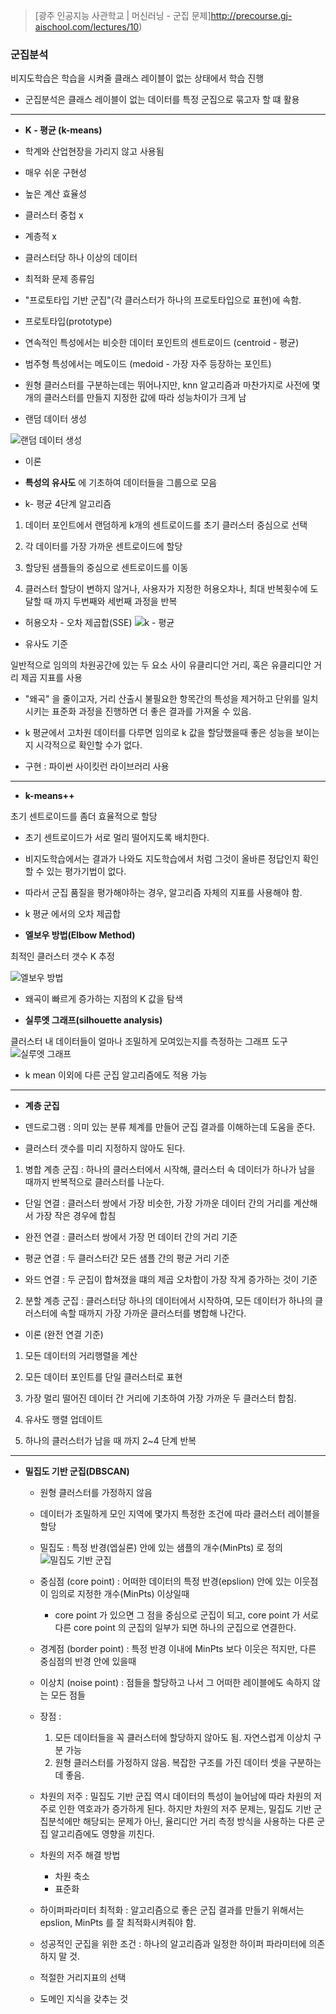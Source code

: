 > [광주 인공지능 사관학교 | 머신러닝 - 군집 문제]http://precourse.gj-aischool.com/lectures/10)

### 군집분석

비지도학습은 학습을 시켜줄 클래스 레이블이 없는 상태에서 학습 진행

* 군집분석은 클래스 레이블이 없는 데이터를 특정 군집으로 묶고자 할 떄 활용

--------------------------

* **K - 평균 (k-means)**

* 학계와 산업현장을 가리지 않고 사용됨

* 매우 쉬운 구현성

* 높은 계산 효율성

* 클러스터 중첩 x

* 계층적 x

* 클러스터당 하나 이상의 데이터

* 최적화 문제 종류임

* "프로토타입 기반 군집"(각 클러스터가 하나의 프로토타입으로 표현)에 속함.

* 프로토타입(prototype)

* 연속적인 특성에서는 비슷한 데이터 포인트의 센트로이드 (centroid - 평균)

* 범주형 특성에서는 메도이드 (medoid - 가장 자주 등장하는 포인트)

* 원형 클러스터를 구분하는데는 뛰어나지만, knn 알고리즘과 마찬가지로 사전에 몇개의 클러스터를 만들지 지정한 값에 따라 성능차이가 크게 남

* 랜덤 데이터 생성

![랜덤 데이터 생성](https://github.com/Deplim/DevNote/blob/master/Image/%EB%A0%8C%EB%8D%A4%20%EB%8D%B0%EC%9D%B4%ED%84%B0%20%EC%83%9D%EC%84%B1.PNG?raw=true)

* 이론

* **특성의 유사도** 에 기초하여 데이터들을 그룹으로 모음

* k- 평균 4단계 알고리즘

1. 데이터 포인트에서 랜덤하게 k개의 센트로이드를 초기 클러스터 중심으로 선택

2. 각 데이터를 가장 가까운 센트로이드에 할당

3. 할당된 샘플들의 중심으로 센트로이드를 이동

4. 클러스터 할당이 변하지 않거나, 사용자가 지정한 허용오차나, 최대 반복횟수에 도달할 때 까지 두번째와 세번째 과정을 반복

* 허용오차 - 오차 제곱합(SSE)  ![k - 평균](https://github.com/Deplim/DevNote/blob/master/Image/k%20%ED%8F%89%EA%B7%A0.PNG?raw=true)

* 유사도 기준

일반적으로 임의의 차원공간에 있는 두 요소 사이 유클리디안 거리, 혹은 유클리디안 거리 제곱 지표를 사용

* "왜곡" 을 줄이고자, 거리 산출시 불필요한 항목간의 특성을 제거하고 단위를 일치시키는 표준화 과정을 진행하면 더 좋은 결과를 가져올 수 있음.

* k 평균에서 고차원 데이터를 다루면 임의로 k 값을 할당했을때 좋은 성능을 보이는지 시각적으로 확인할 수가 없다.

* 구현 : 파이썬 사이킷런 라이브러리 사용

------------------------

* **k-means++**

초기 센트로이드를 좀더 효율적으로 할당

* 초기 센트로이드가 서로 멀리 떨어지도록 배치한다.

* 비지도학습에서는 결과가 나와도 지도학습에서 처럼 그것이 올바른 정답인지 확인할 수 있는 평가기법이 없다.

* 따라서 군집 품질을 평가해야하는 경우, 알고리즘 자체의 지표를 사용해야 함.

* k 평균 에서의 오차 제곱합

* **엘보우 방법(Elbow Method)**

최적인 클러스터 갯수 K 추정

![엘보우 방법](https://github.com/Deplim/DevNote/blob/master/Image/%EC%97%98%EB%B3%B4%EC%9A%B0%20%EB%B0%A9%EB%B2%95.PNG?raw=true)

* 왜곡이 빠르게 증가하는 지점의 K 값을 탐색

* **실루엣 그래프(silhouette analysis)**

클러스터 내 데이터들이 얼마나 조밀하게 모여있는지를 측정하는 그래프 도구  ![실루엣 그래프](https://github.com/Deplim/DevNote/blob/master/Image/%EC%8B%A4%EB%A3%A8%EC%97%A3%20%EA%B7%B8%EB%9E%98%ED%94%84.PNG?raw=true)

* k mean 이외에 다른 군집 알고리즘에도 적용 가능

----------------------

* **계층 군집**

* 덴드로그램 : 의미 있는 분류 체계를 만들어 군집 결과를 이해하는데 도움을 준다.

* 클러스터 갯수를 미리 지정하지 않아도 된다.

1. 병합 계층 군집 : 하나의 클러스터에서 시작해, 클러스터 속 데이터가 하나가 남을 때까지 반복적으로 클러스터를 나눈다.

* 단일 연결 : 클러스터 쌍에서 가장 비슷한, 가장 가까운 데이터 간의 거리를 계산해서 가장 작은 경우에 합침

* 완전 연결 : 클러스터 쌍에서 가장 먼 데이터 간의 거리 기준

* 평균 연결 : 두 클러스터간 모든 샘플 간의 평균 거리 기준

* 와드 연결  : 두 군집이 합쳐졌을 떄의 제곱 오차합이 가장 작게 증가하는 것이 기준

2. 분할 계층 군집 : 클러스터당 하나의 데이터에서 시작하여, 모든 데이터가 하나의 클러스터에 속할 때까지 가장 가까운 클러스터를 병합해 나간다.

* 이론 (완전 연결 기준)

1. 모든 데이터의 거리행렬을 계산

2. 모든 데이터 포인트를 단일 클러스터로 표현

3. 가장 멀리 떨어진 데이터 간 거리에 기초하여 가장 가까운 두 클러스터 합침.

4. 유사도 행렬 업데이트

5. 하나의 클러스터가 남을 때 까지 2~4 단계 반복

--------------------------------

* **밀집도 기반 군집(DBSCAN)**
	* 원형 클러스터를 가정하지 않음
	* 데이터가 조밀하게 모인 지역에 몇가지 특정한 조건에 따라 클러스터 레이블을 할당
	
	* 밀집도 : 특정 반경(엡실론) 안에 있는 샘플의 개수(MinPts) 로 정의	![밀집도 기반 군집](https://github.com/Deplim/DevNote/blob/master/Image/%EB%B0%80%EC%A7%80%EB%8F%84%20%EA%B8%B0%EB%B0%98%20%EA%B5%B0%EC%A7%91.png?raw=true)
	* 중심점 (core point) : 어떠한 데이터의 특정 반경(epslion) 안에 있는 이웃점이 임의로 지정한 개수(MinPts) 이상일때
		* core point 가 있으면 그 점을 중심으로 군집이 되고, core point 가 서로 다른 core point 의 군집의 일부가 되면 하나의 군집으로 연결한다.
	* 경계점 (border point) : 특정 반경 이내에 MinPts 보다 이웃은 적지만, 다른 중심점의 반경 안에 있을때
	* 이상치 (noise point) : 점들을 할당하고 나서 그 어떠한 레이블에도 속하지 않는 모든 점들
	
	* 장점 : 
		1. 모든 데이터들을 꼭 클러스터에 할당하지 않아도 됨. 자연스럽게 이상치 구분 가능
		2. 원형 클러스터를 가정하지 않음.  복잡한 구조를 가진 데이터 셋을 구분하는데 좋음.
			
	* 차원의 저주 : 밀집도 기반 군집 역시 데이터의 특성이 늘어남에 따라 차원의 저주로 인한 역호과가 증가하게 된다. 
	하지만 차원의 저주 문제는, 밀집도 기반 군집분석에만 해당되는 문제가 아닌, 율리디안 거리 측정 방식을 사용하는 다른 군집 알고리즘에도 영향을 끼친다.
	* 차원의 저주 해결 방법 
		* 차원 축소
		* 표준화
	
	* 하이퍼파라미터 최적화 : 알고리즘으로 좋은 군집 결과를 만들기 위해서는 epslion, MinPts 를 잘 최적화시켜줘야 함.
	
	* 성공적인 군집을 위한 조건 : 하나의 알고리즘과 일정한 하이퍼 파라미터에 의존하지 말 것.
	* 적절한 거리지표의 선택
	* 도메인 지식을 갖추는 것

